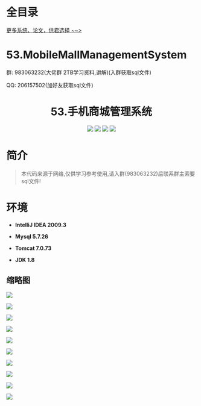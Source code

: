 # 全目录

[更多系统、论文，供君选择 ~~>](https://www.bitwise.net.cn)

# 53.MobileMallManagementSystem

<p>群: 983063232(大佬群 2TB学习资料,讲解)(入群获取sql文件)</p>
<p>QQ: 206157502(加好友获取sql文件)</p>

<p><h1 align="center">53.手机商城管理系统</h1></p>


<p align="center">
	<img src="https://img.shields.io/badge/jdk-1.8-orange.svg"/>
    <img src="https://img.shields.io/badge/spring-5.x-lightgrey.svg"/>
    <img src="https://img.shields.io/badge/springmvc-3.x-blue.svg"/>
    <img src="https://img.shields.io/badge/mybatis-3.x-blue.svg"/>
</p>

# 简介


> 本代码来源于网络,仅供学习参考使用,请入群(983063232)后联系群主索要sql文件!


# 环境

- <b>IntelliJ IDEA 2009.3</b>

- <b>Mysql 5.7.26</b>

- <b>Tomcat 7.0.73</b>

- <b>JDK 1.8</b>


## 缩略图

![](https://bitwise.oss-cn-heyuan.aliyuncs.com/2024/9/10/c90855fa-6a16-495c-b49f-f42ab4bd6e61.png)

![](https://bitwise.oss-cn-heyuan.aliyuncs.com/2024/9/10/cef62cc0-9a05-4aa0-9192-48755c4ea4e1.png)

![](https://bitwise.oss-cn-heyuan.aliyuncs.com/2024/9/10/ef7053a8-26e2-4ea8-a7e3-df4630de8429.png)

![](https://bitwise.oss-cn-heyuan.aliyuncs.com/2024/9/10/15e022dc-d970-4675-b967-a9439bf5628c.png)

![](https://bitwise.oss-cn-heyuan.aliyuncs.com/2024/9/10/d8348414-9fb0-4639-bf0c-de6cc0f07af6.png)

![](https://bitwise.oss-cn-heyuan.aliyuncs.com/2024/9/10/1129640c-be94-433b-a4f8-9f2ac2ba0e48.png)

![](https://bitwise.oss-cn-heyuan.aliyuncs.com/2024/9/10/aae45f32-722a-41af-ace6-c4409d6486c0.png)

![](https://bitwise.oss-cn-heyuan.aliyuncs.com/2024/9/10/8e308a03-3e38-4425-9f69-76ad67890af2.png)

![](https://bitwise.oss-cn-heyuan.aliyuncs.com/2024/9/10/c63216de-0e89-48de-8d29-d12034873fc6.png)

![](https://bitwise.oss-cn-heyuan.aliyuncs.com/2024/9/10/91dad9b1-49ad-4230-b280-47a1490eea26.png)


